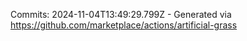 Commits: 2024-11-04T13:49:29.799Z - Generated via https://github.com/marketplace/actions/artificial-grass
<br>
